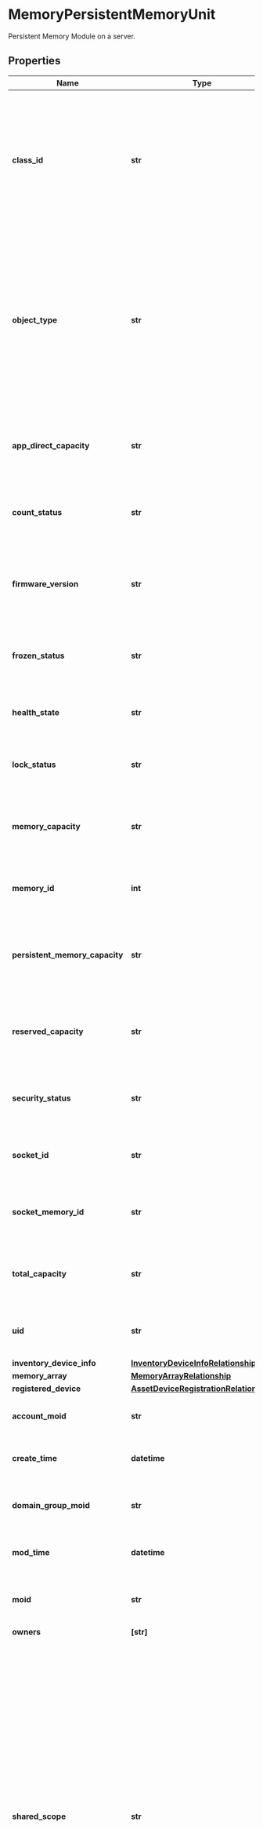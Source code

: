 # MemoryPersistentMemoryUnit

Persistent Memory Module on a server.
## Properties
Name | Type | Description | Notes
------------ | ------------- | ------------- | -------------
**class_id** | **str** | The concrete type of this complex type. Its value must be the same as the &#39;objectType&#39; property. The OpenAPI document references this property as a discriminator value. | [readonly] 
**object_type** | **str** | The fully-qualified type of this managed object, i.e. the class name. This property is optional. The ObjectType is implied from the URL path. If specified, the value of objectType must match the class name specified in the URL path. | [readonly] 
**app_direct_capacity** | **str** | AppDirect capacity in GiB of the Persistent Memory Module on a server. | [optional] [readonly] 
**count_status** | **str** | Count status of the Persistent Memory Module on a server. | [optional] [readonly] 
**firmware_version** | **str** | Firmware version of the firware running on the Persistent Memory Module on a server. | [optional] [readonly] 
**frozen_status** | **str** | Frozen status of the Persistent Memory Module on a server. | [optional] [readonly] 
**health_state** | **str** | Health state of the Persistent Memory Module on a server. | [optional] [readonly] 
**lock_status** | **str** | Lock status of the Persistent Memory Module on a server. | [optional] [readonly] 
**memory_capacity** | **str** | Memory capacity in GiB of the Persistent Memory Module on a server. | [optional] [readonly] 
**memory_id** | **int** | ID of the Persistent Memory Module on a server. | [optional] [readonly] 
**persistent_memory_capacity** | **str** | Persistent Memory capacity in GiB of the Persistent Memory Module on a server. | [optional] [readonly] 
**reserved_capacity** | **str** | Reserved capacity in GiB of the Persistent Memory Module on a server. | [optional] [readonly] 
**security_status** | **str** | Security status of the Persistent Memory Module on a server. | [optional] [readonly] 
**socket_id** | **str** | Socket ID of the Persistent Memory Module on a server. | [optional] [readonly] 
**socket_memory_id** | **str** | Socket Memory ID of the Persistent Memory Module on a server. | [optional] [readonly] 
**total_capacity** | **str** | Total capacity in GiB of the Persistent Memory Module on a server. | [optional] [readonly] 
**uid** | **str** | UID of the Persistent Memory Module on a server. | [optional] [readonly] 
**inventory_device_info** | [**InventoryDeviceInfoRelationship**](InventoryDeviceInfoRelationship.md) |  | [optional] 
**memory_array** | [**MemoryArrayRelationship**](MemoryArrayRelationship.md) |  | [optional] 
**registered_device** | [**AssetDeviceRegistrationRelationship**](AssetDeviceRegistrationRelationship.md) |  | [optional] 
**account_moid** | **str** | The Account ID for this managed object. | [optional] [readonly] 
**create_time** | **datetime** | The time when this managed object was created. | [optional] [readonly] 
**domain_group_moid** | **str** | The DomainGroup ID for this managed object. | [optional] [readonly] 
**mod_time** | **datetime** | The time when this managed object was last modified. | [optional] [readonly] 
**moid** | **str** | The unique identifier of this Managed Object instance. | [optional] 
**owners** | **[str]** |  | [optional] 
**shared_scope** | **str** | Intersight provides pre-built workflows, tasks and policies to end users through global catalogs. Objects that are made available through global catalogs are said to have a &#39;shared&#39; ownership. Shared objects are either made globally available to all end users or restricted to end users based on their license entitlement. Users can use this property to differentiate the scope (global or a specific license tier) to which a shared MO belongs. | [optional] [readonly] 
**tags** | [**[MoTag]**](MoTag.md) |  | [optional] 
**version_context** | [**MoVersionContext**](MoVersionContext.md) |  | [optional] 
**ancestors** | [**[MoBaseMoRelationship], none_type**](MoBaseMoRelationship.md) | An array of relationships to moBaseMo resources. | [optional] [readonly] 
**parent** | [**MoBaseMoRelationship**](MoBaseMoRelationship.md) |  | [optional] 
**permission_resources** | [**[MoBaseMoRelationship], none_type**](MoBaseMoRelationship.md) | An array of relationships to moBaseMo resources. | [optional] [readonly] 
**display_names** | [**DisplayNames**](DisplayNames.md) |  | [optional] 
**device_mo_id** | **str** | The database identifier of the registered device of an object. | [optional] [readonly] 
**dn** | **str** | The Distinguished Name unambiguously identifies an object in the system. | [optional] [readonly] 
**rn** | **str** | The Relative Name uniquely identifies an object within a given context. | [optional] [readonly] 
**model** | **str** | This field identifies the model of the given component. | [optional] [readonly] 
**revision** | **str** | This field identifies the revision of the given component. | [optional] [readonly] 
**serial** | **str** | This field identifies the serial of the given component. | [optional] [readonly] 
**vendor** | **str** | This field identifies the vendor of the given component. | [optional] [readonly] 
**admin_state** | **str** | This represents the administrative state of the memory unit on a server. | [optional] [readonly] 
**array_id** | **int** | This represents the memory array to which the memory unit belongs to. | [optional] [readonly] 
**bank** | **int** | This represents the memory bank of the memory unit on a server. | [optional] [readonly] 
**capacity** | **str** | This represents the memory capacity in MiB of the memory unit on a server. | [optional] [readonly] 
**clock** | **str** | This represents the clock of the memory unit on a server. | [optional] [readonly] 
**form_factor** | **str** | This represents the form factor of the memory unit on a server. | [optional] [readonly] 
**latency** | **str** | This represents the latency of the memory unit on a server. | [optional] [readonly] 
**location** | **str** | This represents the location of the memory unit on a server. | [optional] [readonly] 
**oper_power_state** | **str** | This represents the operational power state of the memory unit on a server. | [optional] [readonly] 
**oper_state** | **str** | This represents the operational state of the memory unit on a server. | [optional] [readonly] 
**operability** | **str** | This represents the operability of the memory unit on a server. | [optional] [readonly] 
**presence** | **str** | This represents the presence state of the memory unit on a server. | [optional] [readonly] 
**set** | **int** | This represents the set of the memory unit on a server. | [optional] [readonly] 
**speed** | **str** | This represents the speed of the memory unit on a server. | [optional] [readonly] 
**thermal** | **str** | This represents the thremal state of the memory unit on a server. | [optional] [readonly] 
**type** | **str** | This represents the memory type of the memory unit on a server. | [optional] [readonly] 
**visibility** | **str** | This represents the visibility of the memory unit on a server. | [optional] [readonly] 
**width** | **str** | This represents the width of the memory unit on a server. | [optional] [readonly] 
**any string name** | **bool, date, datetime, dict, float, int, list, str, none_type** | any string name can be used but the value must be the correct type | [optional]

[[Back to Model list]](../README.md#documentation-for-models) [[Back to API list]](../README.md#documentation-for-api-endpoints) [[Back to README]](../README.md)


